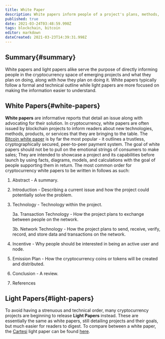 ```yaml
---
title: White Paper                                    
description: White papers inform people of a project's plans, methods, and technologies.                                      
published: true                                       
date: 2021-03-24T03:48:59.998Z                        
tags: blockchain, bitcoin                  
editor: markdown                                   
dateCreated: 2021-03-23T14:39:31.998Z 
---
```

## Summary{#summary}

White papers and light papers alike serve the purpose of directly informing people in the cryptocurrency space of emerging projects and what they plan on doing, along with how they plan on doing it. White papers typically follow a formal and technical outline while light papers are more focused on making the information easier to understand.

## White Papers{#white-papers}

**White papers** are informative reports that detail an issue along with advocating for their solution. In cryptocurrency, white papers are often issued by blockchain projects to inform readers about new technologies, methods, products, or services that they are bringing to the table. The [Bitcoin white paper](https://bitcoin.org/bitcoin.pdf) is by far the most popular - it outlines a trustless, cryptographically secured, peer-to-peer payment system. The goal of white papers should not be to pull on the emotional strings of consumers to make sales; They are intended to showcase a project and its capabilities before launch by using facts, diagrams, models, and calculations with the goal of people supporting them in return. The most common order for cryptocurrency white papers to be written in follows as such:

1. Abstract - A summary.

2. Introduction - Describing a current issue and how the project could potentially solve the problem.

3. Technology - Technology within the project.

	3a. Transaction Technology - How the project plans to exchange between people on the network.
	
	3b. Network Technology - How the project plans to send, receive, verify, record, and store data and transactions on the network.

4. Incentive - Why people should be interested in being an active user and node.

5. Emission Plan - How the cryptocurrency coins or tokens will be created and distributed.
  
6. Conclusion - A review.

7. References 

## Light Papers{#light-papers}

To avoid having a strenuous and technical order, many cryptocurrency projects are beginning to release **Light Papers** instead. These are essentially the same as white papers, still detailing projects and their goals, but much easier for readers to digest. To compare between a white paper, the [Cartesi](https://cartesi.io/) light paper can be found [here](https://cartesi.io/cartesi_lightpaper_english.pdf).



